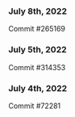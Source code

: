 ### July 8th, 2022

Commit #265169

### July 5th, 2022

Commit #314353


### July 4th, 2022

Commit #72281
